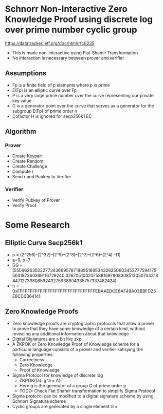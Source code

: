 
# Schnorr Non-Interactive Zero Knowledge Proof using discrete log over prime number cyclic group 

https://datatracker.ietf.org/doc/html/rfc8235

- This is made non-interactive using Fiat-Shamir Transformation
- No interaction is necessary between prover and verifier

## Assumptions

- Fp is a finite field of p elements where p is prime
- E(Fp) is an elliptic curve over Fp
- P is a very large prime number over the curve representing our private key value
- G is a generator point over the curve that serves as a generator for the subgroup E(Fp) of prime order n
- Cofactor H is ignored for secp256k1 EC


## Algorithm 

### Prover

- Create Keypair
- Create Random
- Create Challenge
- Compute r 
- Send r and Pubkey to Verifier


### Verifier

- Verify Pubkey of Prover
- Verify Proof



# Some Research

## Elliptic Curve Secp256k1
- p = (2^256)-(2^32)–(2^9)–(2^8)–(2^7)–(2^6)–(2^4) -(1)
- a=0, b=7
- GG =(55066263022277343669578718895168534326250603453777594175500187360389116729240,32670510020758816978083085130507043184471273380659243275938904335757337482424)
- n = 0xFFFFFFFFFFFFFFFFFFFFFFFFFFFFFFFEBAAEDCE6AF48A03BBFD25E8CD0364141



## Zero Knowledge Proofs 
- Zero knowledge proofs are cryptographic protocols that allow a prover to prove that they have some knowledge of a certain kind, without revealing any additional information about that knowledge
- Digital Signatures are a bit like zkp
- A ZKPOK or Zero Knowledge Proof of Knowledge scheme for a particular language consists of a prover and verifier satisying the following properties:
    - Correctness
    - Zero Knowledge
    - Proof of Knowledge
- Sigma Protocol for knowledge of discrete log
    - ZKPOK{(a): g^a = A}
    - Here g is the geenrator of a group G of prime order p 
    - TODO: Check Fiat Shamir transformation to simplify Sigma Protocol
- Sigma protocol can be modified to a digital signature scheme by using Schnorr Signature scheme
- Cyclic groups are generated by a single element G = <x>